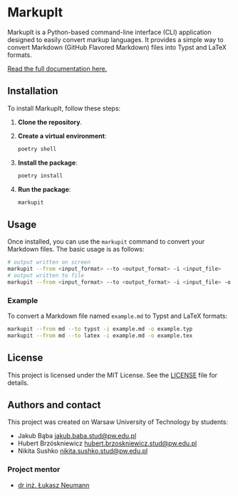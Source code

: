 # MarkupIt

MarkupIt is a Python-based command-line interface (CLI) application designed to easily convert markup languages. It provides a simple way to convert Markdown (GitHub Flavored Markdown) files into Typst and LaTeX formats.

[Read the full documentation here.](https://b0mbix.github.io/markupit/)

## Installation
To install MarkupIt, follow these steps:

1. **Clone the repository**.
2. **Create a virtual environment**:
    ```sh
    poetry shell
    ```

3. **Install the package**:
    ```sh
    poetry install
    ```

4. **Run the package**:
    ```sh
    markupit
    ```

## Usage
Once installed, you can use the `markupit` command to convert your Markdown files. The basic usage is as follows:

```sh
# output written on screen
markupit --from <input_format> --to <output_format> -i <input_file>
# output written to file
markupit --from <input_format> --to <output_format> -i <input_file> -o <output_file>
```

### Example
To convert a Markdown file named `example.md` to Typst and LaTeX formats:
```sh
markupit --from md --to typst -i example.md -o example.typ
markupit --from md --to latex -i example.md -o example.tex
```

## License
This project is licensed under the MIT License. See the [LICENSE](LICENSE) file for details.

## Authors and contact
This project was created on Warsaw University of Technology by students:
- Jakub Bąba <jakub.baba.stud@pw.edu.pl>
- Hubert Brzóskniewicz <hubert.brzoskniewicz.stud@pw.edu.pl>
- Nikita Sushko <nikita.sushko.stud@pw.edu.pl>

### Project mentor
- [dr inż. Łukasz Neumann](https://repo.pw.edu.pl/info/author/WUT7244d020213e4e41ac349f81b7b6f3b0/%25C5%2581ukasz%2BNeumann+title?affil=IN&r=publication&lang=pl)
